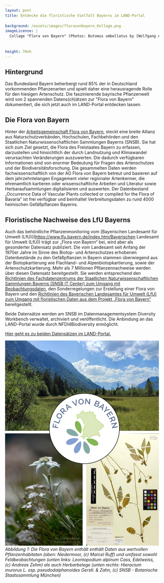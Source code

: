 ```yaml
---
layout: post
title: Entdecke die floristische Vielfalt Bayerns im LAND-Portal

background: /assets/images/floravonbayern_Kollage.png
imageLicense: |
  Collage "Flora von Bayern" (Photos: Butomus umbellatus by [Wolfgang Ahlmer](https://www.gbif.org/occurrence/2811466337), Linum viscosum L.  by [Andreas Zehm](https://www.gbif.org/occurrence/2809908448), Pulsatilla vulgaris Mill. by [Burkhard Biel](https://www.gbif.org/occurrence/2811322414), Gentiana asclepiadea L.  by [Sebastian Hollinger](https://www.gbif.org/occurrence/2811314413), Drosera rotundifolia L. by [Burkhard Biel](https://www.gbif.org/occurrence/2811319390), Tulipa sylvestris subsp. sylvestris by [Burkhard Biel](https://www.gbif.org/occurrence/2811466550))

 
height: 70vh
---
```


## Hintergrund
Das Bundesland Bayern beherbergt rund 85% der in Deutschland vorkommenden Pflanzenarten und spielt daher eine herausragende Rolle für den hiesigen Artenschutz. Die faszinierende bayrische Pflanzenwelt wird von 2 spannenden Datens(ch)ätzen zur "Flora von Bayern" dokumentiert, die sich jetzt auch im LAND-Portal entdecken lassen.
 
## Die Flora von Bayern

Hinter der [Arbeitsgemeinschaft Flora von Bayern](https://web.archive.org/web/20230529093523/https://wiki.bayernflora.de/web/AG_Flora_von_Bayern), steckt eine breite Allianz aus Naturschutzverbänden, Hochschulen, Fachbehörden und den Staatlichen Naturwissenschaftlichen Sammlungen Bayerns (SNSB). Sie hat sich zum Ziel gesetzt, die Flora des Freistaates Bayern zu erfassen, darzustellen und hinsichtlich der durch Landnutzung und Klimawandel verursachten Veränderungen auszuwerten. Die dadurch verfügbaren Informationen sind von enormer Bedeutung für Fragen des Artenschutzes und der Biodiversitätsforschung. Die gesammelten Daten werden fachwissenschaftlich von der AG Flora von Bayern betreut und basieren auf dem jahrzehntelangen Engagement vieler regionaler Artenkenner, die ehrenamtlich kartieren oder wissenschaftliche Arbeiten und Literatur sowie Herbaraufsammlungen digitalisieren und auswerten. Der Datenbestand „Occurrence Data of Vascular Plants collected or compiled for the Flora of Bavaria” ist frei verfügbar und beinhaltet Verbreitungsdaten zu rund 4000 heimischen Gefäßpflanzen Bayerns.

## Floristische Nachweise des LfU Bayerns

Auch das behördliche Pflanzenmonitoring vom [Bayerischen Landesamt für Umwelt (LfU)](https://www.lfu.bayern.de/index.htm/Bayerischen Landesamt für Umwelt (LfU)) trägt zur „Flora von Bayern“ bei, wird aber als gesonderter Datensatz publiziert. Die vom Landesamt seit Anfang der 1970er Jahre im Sinne des Biotop- und Artenschutzes erhobenen Datenbestände zu den Gefäßpflanzen in Bayern stammen überwiegend aus der Biotopkartierung wie Flachland- und Alpenbiotopkartierung, sowie der Artenschutzkartierung. Mehr als 7 Millionen Pfllanzennachweise werden über diesen Datensatz bereitgestellt. Sie werden entsprechend den [Richtlinien des Fachdatenzentrums der Staatlichen Naturwissenschaftlichen Sammlungen Bayerns (SNSB IT Center) zum Umgang mit Beobachtungsdaten](https://web.archive.org/web/20180125192818/http://wiki.bayernflora.de/web/Richtlinien_des_Fachdatenzentrums_der_Staatlichen_Naturwissenschaftlichen_Sammlungen_Bayerns_(SNBS_IT_Center)_zum_Umgang_mit_Beobachtungsdaten), den Sonderregelungen zur Erstellung einer Flora von Bayern und den [Richtlinien des Bayerischen Landesamtes für Umwelt (LfU) zum Umgang mit floristischen Daten aus dem Projekt „Flora von Bayern“](https://web.archive.org/web/20230408091013/http://species-id.net/o/media/4/4b/Flora_von_Bayern_Richtlinien_LfU-ASK-160615_wit.pdf) bereitgestellt.

Beide Datensätze werden am SNSB im Datenmanagementsystem Diversity Workbench verwaltet, archiviert und veröffentlicht. Die Anbindung an das LAND-Portal wurde durch NFDI4Biodiversity ermöglicht.

[Hier geht es zu beiden Datensätzen im LAND-Portal.]({{site.url}}occurrence/search/?datasetKey=64dabd3c-4f34-4520-b9dd-d227a0bf1582&datasetKey=8ea4250e-0ff0-44f8-812e-bffc3b9ba2a4)

![image](/assets/images/floravonbayern_Kollage3.jpg)
*Abbildung 1: Die Flora von Bayern enthält enthält Daten aus wertvollen Pflanzenhabitaten (oben: Niedermoor, (c) Marcel Ruff) und umfasst sowohl Feldbeobachtungen (unten links: Leontopodium alpinum Cass, Edelweiss, (c) Andreas Zehm) als auch Herbarbelege (unten rechts: Hieracium murorus L. ssp. pseudodaiphanoides Gerstl. & Zahn, (c) SNSB - Botanische Staatssammlung München)*







